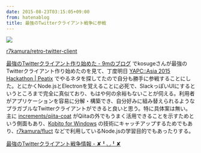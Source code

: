 ```yaml
---
date: 2015-08-23T03:15:05+09:00
from: hatenablog
title: 最強のTwitterクライアント戦争に参戦
---
```

![](https://pbs.twimg.com/media/CNCADF9UsAAHyE_.png:large)

[r7kamura/retro-twitter-client](https://github.com/r7kamura/retro-twitter-client)

[最強のTwitterクライアント作り始めた - 9mのブログ](http://blog.kksg.net/posts/electron-twitter-client) でkosugeさんが最強のTwitterクライアント作り始めたのを見て、丁度明日 [YAPC::Asia 2015 Hackathon | Peatix](http://yapcasia2015-hackathon.peatix.com/) でやるネタを探してたので自分も勝手に参戦することにした。とにかくNode.jsとElectronを覚えることに必死で、SlackっぽいUIにするというところまで完全に真似ており、もはや何の余裕もないことが伺える。利用者がアプリケーションを容易に分解・構築でき、自分好みに組み替えられるようなプラガブルなTwitterクライアントができると良いと思う。特に具体案は無い。主に [increments/qiita-coat](https://github.com/increments/qiita-coat) がQiitaの外でもうまく活用できることを示すためという側面もあり、[Kobito for Windows](http://kobito.qiita.com/win) の技術にキャッチアップするためでもあり、[r7kamura/fluct](https://github.com/r7kamura/fluct) などで利用しているNode.jsの学習目的でもあったりする。

[最強のTwitterクライアント戦争情報 - ✘╹◡╹✘](http://r7kamura.hatenablog.com/entry/2015/08/25/154846)

